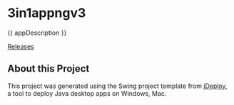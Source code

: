 # 3in1appngv3

{{ appDescription }}

[Releases](https://github.com/3in1app/3in1appNGv3/releases)

## About this Project

This project was generated using the Swing project template from [jDeploy](https://www.jdeploy.com), a tool to deploy Java desktop apps on Windows, Mac.